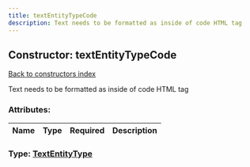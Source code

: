 ```yaml
---
title: textEntityTypeCode
description: Text needs to be formatted as inside of code HTML tag
---
```

## Constructor: textEntityTypeCode  
[Back to constructors index](index.md)



Text needs to be formatted as inside of code HTML tag

### Attributes:

| Name     |    Type       | Required | Description |
|----------|---------------|----------|-------------|



### Type: [TextEntityType](../types/TextEntityType.md)


